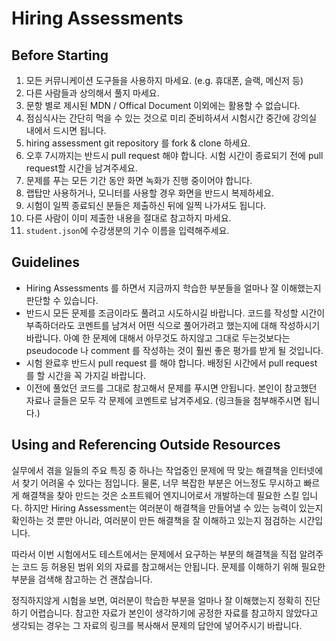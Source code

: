 # Hiring Assessments

## Before Starting

1. 모든 커뮤니케이션 도구들을 사용하지 마세요. (e.g. 휴대폰, 슬랙, 메신저 등)
2. 다른 사람들과 상의해서 풀지 마세요.
3. 문항 별로 제시된 MDN / Offical Document 이외에는 활용할 수 없습니다.
4. 점심식사는 간단히 먹을 수 있는 것으로 미리 준비하셔서 시험시간 중간에 강의실 내에서 드시면 됩니다.
5. hiring assessment git repository 를 fork & clone 하세요.
6. 오후 7시까지는 반드시 pull request 해야 합니다. 시험 시간이 종료되기 전에 pull request할 시간을 남겨주세요.
7. 문제를 푸는 모든 기간 동안 화면 녹화가 진행 중이어야 합니다.
8. 랩탑만 사용하거나, 모니터를 사용할 경우 화면을 반드시 복제하세요.
9. 시험이 일찍 종료되신 분들은 제출하신 뒤에 일찍 나가셔도 됩니다.
10. 다른 사람이 이미 제출한 내용을 절대로 참고하지 마세요.
11. `student.json`에 수강생분의 기수 이름을 입력해주세요.

## Guidelines

- Hiring Assessments 를 하면서 지금까지 학습한 부분들을 얼마나 잘 이해했는지 판단할 수 있습니다.
- 반드시 모든 문제를 조금이라도 풀려고 시도하시길 바랍니다. 코드를 작성할 시간이 부족하더라도 코멘트를 남겨서 어떤 식으로 풀어가려고 했는지에 대해 작성하시기 바랍니다. 아예 한 문제에 대해서 아무것도 하지않고 그대로 두는것보다는 pseudocode 나 comment 를 작성하는 것이 훨씬 좋은 평가를 받게 될 것입니다.
- 시험 완료후 반드시 pull request 를 해야 합니다. 배정된 시간에서 pull request 를 할 시간을 꼭 가지길 바랍니다.
- 이전에 풀었던 코드를 그대로 참고해서 문제를 푸시면 안됩니다. 본인이 참고했던 자료나 글들은 모두 각 문제에 코멘트로 남겨주세요. (링크들을 첨부해주시면 됩니다.)

## Using and Referencing Outside Resources

실무에서 겪을 일들의 주요 특징 중 하나는 작업중인 문제에 딱 맞는 해결책을 인터넷에서 찾기 어려울 수 있다는 점입니다. 물론, 너무 복잡한 부분은 어느정도 무시하고 빠르게 해결책을 찾아 만드는 것은 소프트웨어 엔지니어로서 개발하는데 필요한 스킬 입니다. 하지만 Hiring Assessment는 여러분이 해결책을 만들어낼 수 있는 능력이 있는지 확인하는 것 뿐만 아니라, 여러분이 만든 해결책을 잘 이해하고 있는지 점검하는 시간입니다.

따라서 이번 시험에서도 테스트에서는 문제에서 요구하는 부분의 해결책을 직접 알려주는 코드 등 허용된 범위 외의 자료를 참고해서는 안됩니다. 문제를 이해하기 위해 필요한 부분을 검색해 참고하는 건 괜찮습니다.

정직하지않게 시험을 보면, 여러분이 학습한 부분을 얼마나 잘 이해했는지 정확히 진단하기 어렵습니다. 참고한 자료가 본인이 생각하기에 공정한 자료를 참고하지 않았다고 생각되는 경우는 그 자료의 링크를 복사해서 문제의 답안에 넣어주시기 바랍니다.


